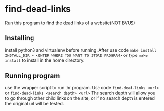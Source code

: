 # find-dead-links
Run this program to find the dead links of a website(NOT BVUS)

## Installing
install python3 and virtualenv before running. After use code `make install INSTALL_DIR = <ENTER WHERE YOU WANT TO STORE PROGRAM>` or type `make install` to install in the home directory. 

## Running program
use the wrapper script to run thr program. Use code `find-dead-links <url>` or `find-dead-links <search depth> <url>`
The search depth will allow you to go through other child links on the site, or if no search depth is entered the original url will be tested.
